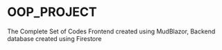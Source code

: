 # OOP_PROJECT
 The Complete Set of Codes
 Frontend created using MudBlazor,
 Backend database created using Firestore
 
